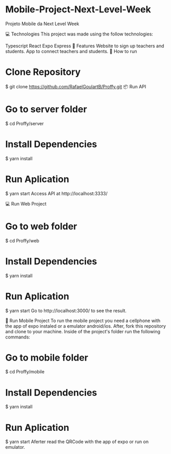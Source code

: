 # Mobile-Project-Next-Level-Week
Projeto Mobile da Next Level Week

💻 Technologies
This project was made using the follow technologies:

Typescript
React
Expo
Express
🚀 Features
Website to sign up teachers and students.
App to connect teachers and students.
👷 How to run
# Clone Repository
$ git clone https://github.com/RafaelGoulartB/Proffy.git
📦 Run API
# Go to server folder
$ cd Proffy/server

# Install Dependencies
$ yarn install

# Run Aplication
$ yarn start
Access API at http://localhost:3333/

💻 Run Web Project
# Go to web folder
$ cd Proffy/web

# Install Dependencies
$ yarn install

# Run Aplication
$ yarn start
Go to http://localhost:3000/ to see the result.

📱 Run Mobile Project
To run the mobile project you need a cellphone with the app of expo instaled or a emulator android/ios.
After, fork this repository and clone to your machine. Inside of the project's folder run the following commands:

# Go to mobile folder
$ cd Proffy/mobile

# Install Dependencies
$ yarn install

# Run Aplication
$ yarn start
Aferter read the QRCode with the app of expo or run on emulator.

